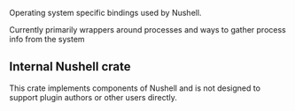 Operating system specific bindings used by Nushell.

Currently primarily wrappers around processes and ways to gather process info from the system

## Internal Nushell crate

This crate implements components of Nushell and is not designed to support plugin authors or other users directly.

